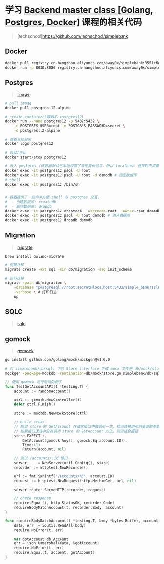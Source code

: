 # 学习 [Backend master class [Golang, Postgres, Docker]](https://www.youtube.com/playlist?list=PLy_6D98if3ULEtXtNSY_2qN21VCKgoQAE) 课程的相关代码
> [techschool]https://github.com/techschool/simplebank

## Docker
```bash
docker pull registry.cn-hangzhou.aliyuncs.com/away0x/simplebank:3551c6e31fa2d8e718940cb0f935ce6feac915c6
docker run -p 8080:8080 registry.cn-hangzhou.aliyuncs.com/away0x/simplebank:3551c6e31fa2d8e718940cb0f935ce6feac915c6
```

## Postgres
> [Image](https://hub.docker.com/_/postgres)

```bash
# pull image
docker pull postgres:12-alpine

# create container(容器名 postgres12)
docker run --name postgres12 -p 5432:5432 \
    -e POSTGRES_USER=root -e POSTGRES_PASSWORD=secret \
    -d postgres:12-alpine

# 查看容器日志
docker logs postgres12

# 启动/停止
docker start/stop postgres12
```
```bash
# 进入 postgres (该容器默认在本地设置了信任身份验证，所以 localhost 连接时不需要密码)
docker exec -it postgres12 psql -U root
docker exec -it postgres12 psql -U root -d demodb # 指定数据库
# shell
docker exec -it postgres12 /bin/sh


# 容器提供了一些命令方便 shell 与 postgres 交互,
#  - 创建数据库: createdb
#  - 删除数据库: dropdb
docker exec -it postgres12 createdb --username=root --owner=root demodb
docker exec -it postgres12 psql -U root demodb # 进入数据库
docker exec -it postgres12 dropdb demodb
```

## Migration
> [migrate](https://github.com/golang-migrate/migrate)

```bash
brew install golang-migrate
```
```bash
# 创建迁移
migrate create -ext sql -dir db/migration -seq init_schema

# 运行迁移
migrate -path db/migration \
    -database "postgresql://root:secret@localhost:5432/simple_bank?sslmode=disable" \
    -verbose \ # 打印日志
    up
```

## SQLC
> [sqlc](https://github.com/kyleconroy/sqlc)


## gomock
> [gomock](https://github.com/golang/mock)

```bash
go install github.com/golang/mock/mockgen@v1.6.0

# 对 simplebank/db/sqlc 下的 Store interface 生成 mock 文件到 db/mock/store.go 文件中，并指定包名为 mockdb
mockgen -package=mockdb -destination=db/mock/store.go simplebank/db/sqlc Store
```

```go
// 使用 gomock 进行测试的例子
func TestGetAccountAPI(t *testing.T) {
	account := randomAccount()

	ctrl := gomock.NewController(t)
	defer ctrl.Finish()

	store := mockdb.NewMockStore(ctrl)

	// build stubs
	// 期望 store 的 GetAccount 在请求接口中被调用一次，检测其被调用时接收的参数和 mock 返回值
	// 如果接口逻辑中没有调用 store 的 GetAccount 方法，则测试会报错
	store.EXPECT().
		GetAccount(gomock.Any(), gomock.Eq(account.ID)).
		Times(1).
		Return(account, nil)

	// 测试 /accounts/:id 接口
	server, _ := NewServer(util.Config{}, store)
	recorder := httptest.NewRecorder()

	url := fmt.Sprintf("/accounts/%d", account.ID)
	request := httptest.NewRequest(http.MethodGet, url, nil)

	server.router.ServeHTTP(recorder, request)

	// check response
	require.Equal(t, http.StatusOK, recorder.Code)
	requireBodyMatchAccount(t, recorder.Body, account)
}

func requireBodyMatchAccount(t *testing.T, body *bytes.Buffer, account db.Account) {
	data, err := ioutil.ReadAll(body)
	require.NoError(t, err)

	var gotAccount db.Account
	err = json.Unmarshal(data, &gotAccount)
	require.NoError(t, err)
	require.Equal(t, account, gotAccount)
}
```
